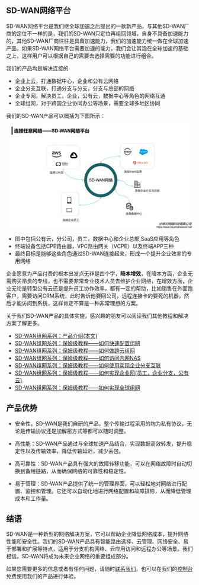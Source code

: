 ## SD-WAN网络平台
SD-WAN网络平台是我们继全球加速之后提出的一款新产品，与其他SD-WAN厂商的定位不一样的是，我们的SD-WAN只定位再组网领域，自身不具备加速能力的，其他SD-WAN厂商往往是具备加速能力，我们的加速能力统一做在全球加速产品，如果SD-WAN网络平台需要加速的能力，我们会让其泡在全球加速的基础之上，这样用户可以根据自己的需要去选择需要的功能进行组合。

我们的产品均是解决连接的

- 企业上云，打通数据中心，企业和公有云网络
- 企业分支互联，打通分支与分支，分支与总部的网络
- 企业专网，解决员工，企业，公有云，数据中心等角色的网络互通
- 全球组网，对于跨国企业协同办公等场景，需要全球多地区协同

我们的SD-WAN产品可以概括为下图所示：

![alt text](image-6.png)

- 图中包括公有云，分公司，员工，数据中心和企业总部,SaaS应用等角色
- 终端设备包括CPE路由器，VPC路由网关（VCPE）以及终端APP三种
- 最终目标是能够这些角色通过SD-WAN连接起来，形成一个提升企业效率的专用网络


企业愿意为产品付费的根本出发点无非是四个字，**降本增效**，在降本方面，企业无需购买昂贵的专线，也不需要非常专业技术人员去维护企业网络，在增效方面，企业无论是转型公有云还是提升员工协作效率，都有一定的帮助，比如销售在外面跑客户，需要访问CRM系统，此时告诉他要回公司，远程连接卡的要死的机器，然后才能访问到系统，这样肯定不算是一种非常理想的方案。

关于我们SD-WAN产品的具体实施，感兴趣的朋友可以阅读我们其他教程和解决方案了解更多。

- [SD-WAN组网系列：产品介绍(本文)](https://www.beyondnetwork.net/2023/03/06/sdwan%e4%ba%a7%e5%93%81%e4%bb%8b%e7%bb%8d/)
- [SD-WAN组网系列：保姆级教程——如何快速配置组网](https://doc.beyondnetwork.net/#/sdwan/quickstart)
- [SD-WAN组网系列：保姆级教程——如何做跨云组网](https://www.beyondnetwork.net/2023/03/22/sd-wan%e8%b7%a8%e4%ba%91%e7%bb%84%e7%bd%91/)
- [SD-WAN组网系列：保姆级教程——如何访问内网NAS](https://www.beyondnetwork.net/2023/03/29/sd-wan%e5%ae%9e%e7%8e%b0%e5%86%85%e7%bd%91%e7%a9%bf%e9%80%8f%e6%8a%80%e6%9c%af%e5%8e%9f%e7%90%86/)
- [SD-WAN组网系列：保姆级教程——如何使用实现企业分支互联](https://www.beyondnetwork.net/2023/03/28/sd-wan%e5%a6%82%e4%bd%95%e5%ae%9e%e7%8e%b0%e4%bc%81%e4%b8%9a%e5%88%86%e6%94%af%e7%bb%84%e7%bd%91/)
- [SD-WAN组网系列：保姆级教程——如何实现企业网(员工，企业分支，公有云)]()
- [SD-WAN组网系列：保姆级教程——如何实现全球组网]()

## 产品优势
- 安全性，SD-WAN是我们自研的产品，整个传输过程采用的均为私有协议，无论是传输协议还是加解密方式等都可以随时调整。

- 高性能：SD-WAN产品通过与全球加速产品结合，实现数据高效转发，提升稳定性以及传输效率，降低传输延迟，减少丢包。

- 高可靠性：SD-WAN产品具有强大的故障转移功能，可以在网络故障时自动切换到备用链路，从而确保网络的可靠性和稳定性。

- 易于管理：SD-WAN产品提供了统一的管理界面，可以轻松地对网络进行配置、监控和管理。它还可以自动化地进行网络配置和故障排除，从而降低管理成本和工作量。


## 结语
SD-WAN是一种新型的网络解决方案，它可以帮助企业降低网络成本，提升网络性能和安全性。我们的SD-WAN产品具有智能路由选择、云管理、网络安全、易于部署和扩展等特点，适用于分支机构网络、云应用访问和远程办公等场景。我们相信，SD-WAN将成为未来企业网络的重要组成部分。

如果您需要更多的信息或者有任何问题，请随时[联系我们](https://www.beyondnetwork.net/about-us)，也可以在我们的[控制台](https://dash.beyondnetwork.net)免费使用我们的产品进行体验。